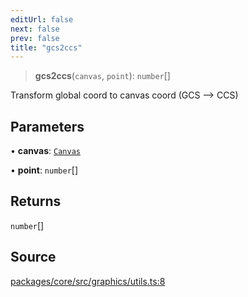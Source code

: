 ```yaml
---
editUrl: false
next: false
prev: false
title: "gcs2ccs"
---
```


> **gcs2ccs**(`canvas`, `point`): `number`[]

Transform global coord to canvas coord (GCS --> CCS)

## Parameters

• **canvas**: [`Canvas`](/api-core/classes/canvas/)

• **point**: `number`[]

## Returns

`number`[]

## Source

[packages/core/src/graphics/utils.ts:8](https://github.com/dgmjs/dgmjs/blob/main/packages/core/src/graphics/utils.ts#L8)
